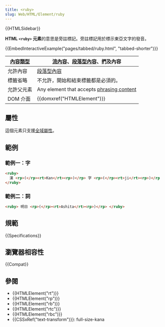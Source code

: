 ```yaml
---
title: <ruby>
slug: Web/HTML/Element/ruby
---
```


{{HTMLSidebar}}

**HTML `<ruby>` 元素**的意思是旁註標記。旁註標記用於標示東亞文字的發音。

{{EmbedInteractiveExample("pages/tabbed/ruby.html", "tabbed-shorter")}}

| [內容類型](/zh-TW/docs/Web/HTML/Content_categories) | [流內容](/zh-TW/docs/Web/HTML/Content_categories#flow_content)、[段落型內容](/zh-TW/docs/Web/HTML/Content_categories#phrasing_content)、捫及內容 |
| --------------------------------------------------- | ------------------------------------------------------------------------------------------------------------------------------------------------ |
| 允許內容                                            | [段落型內容](/zh-TW/docs/Web/HTML/Content_categories#phrasing_content)                                                                           |
| 標籤省略                                            | 不允許，開始和結束標籤都是必須的。                                                                                                               |
| 允許父元素                                          | Any element that accepts [phrasing content](/zh-TW/docs/Web/HTML/Content_categories#phrasing_content)                                                |
| DOM 介面                                            | {{domxref("HTMLElement")}}                                                                                                                       |

## 屬性

這個元素只支援[全域屬性](/zh-TW/docs/Web/HTML/Global_attributes)。

## 範例

### 範例一：字

```html
<ruby>
  漢 <rp>(</rp><rt>Kan</rt><rp>)</rp> 字 <rp>(</rp><rt>ji</rt><rp>)</rp>
</ruby>
```

### 範例二：詞

```html
<ruby> 明日 <rp>(</rp><rt>Ashita</rt><rp>)</rp> </ruby>
```

## 規範

{{Specifications}}

## 瀏覽器相容性

{{Compat}}

## 參閱

- {{HTMLElement("rt")}}
- {{HTMLElement("rp")}}
- {{HTMLElement("rb")}}
- {{HTMLElement("rtc")}}
- {{HTMLElement("rbc")}}
- {{CSSxRef("text-transform")}}: full-size-kana
